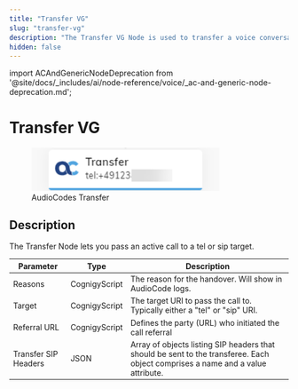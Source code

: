 ```yaml
---
title: "Transfer VG"
slug: "transfer-vg"
description: "The Transfer VG Node is used to transfer a voice conversation to a Voice Gateway destination."
hidden: false
---
```


import ACAndGenericNodeDeprecation from '@site/docs/_includes/ai/node-reference/voice/_ac-and-generic-node-deprecation.md';

# Transfer VG

<figure>
  <img class="image-center" src="../../../../../../static/img/_assets/ai/build/node-reference/audiocodes/transfer.png" width="80%" />
  <figcaption>AudioCodes Transfer</figcaption>
</figure>

## Description

<ACAndGenericNodeDeprecation />

The Transfer Node lets you pass an active call to a tel or sip target.

| Parameter            | Type          | Description                                                                                                                     |
|----------------------|---------------|---------------------------------------------------------------------------------------------------------------------------------|
| Reasons              | CognigyScript | The reason for the handover. Will show in AudioCode logs.                                                                       |
| Target               | CognigyScript | The target URI to pass the call to. Typically either a "tel" or "sip" URI.                                                      |
| Referral URL         | CognigyScript | Defines the party (URL) who initiated the call referral                                                                         |
| Transfer SIP Headers | JSON          | Array of objects listing SIP headers that should be sent to the transferee. Each object comprises a name and a value attribute. |

